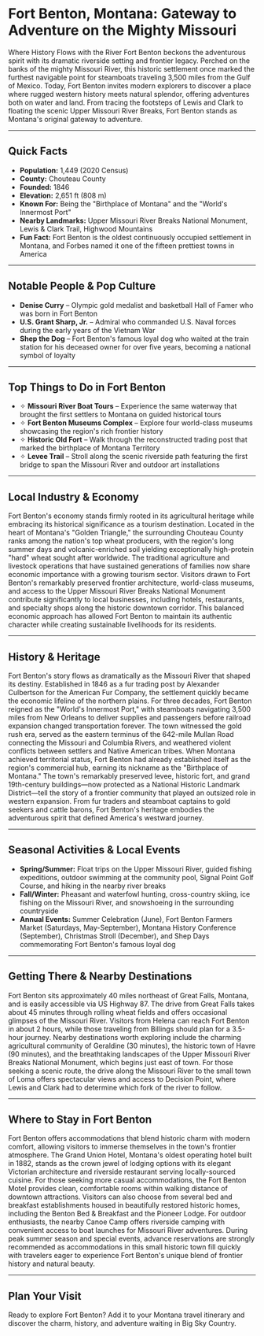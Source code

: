 # Fort Benton, Montana: Gateway to Adventure on the Mighty Missouri
Where History Flows with the River
Fort Benton beckons the adventurous spirit with its dramatic riverside setting and frontier legacy. Perched on the banks of the mighty Missouri River, this historic settlement once marked the furthest navigable point for steamboats traveling 3,500 miles from the Gulf of Mexico. Today, Fort Benton invites modern explorers to discover a place where rugged western history meets natural splendor, offering adventures both on water and land. From tracing the footsteps of Lewis and Clark to floating the scenic Upper Missouri River Breaks, Fort Benton stands as Montana's original gateway to adventure.

---

## Quick Facts

- **Population:** 1,449 (2020 Census)
- **County:** Chouteau County
- **Founded:** 1846
- **Elevation:** 2,651 ft (808 m)
- **Known For:** Being the "Birthplace of Montana" and the "World's Innermost Port"
- **Nearby Landmarks:** Upper Missouri River Breaks National Monument, Lewis & Clark Trail, Highwood Mountains
- **Fun Fact:** Fort Benton is the oldest continuously occupied settlement in Montana, and Forbes named it one of the fifteen prettiest towns in America

---

## Notable People & Pop Culture

- **Denise Curry** – Olympic gold medalist and basketball Hall of Famer who was born in Fort Benton
- **U.S. Grant Sharp, Jr.** – Admiral who commanded U.S. Naval forces during the early years of the Vietnam War
- **Shep the Dog** – Fort Benton's famous loyal dog who waited at the train station for his deceased owner for over five years, becoming a national symbol of loyalty

---

## Top Things to Do in Fort Benton

- ✧ **Missouri River Boat Tours** – Experience the same waterway that brought the first settlers to Montana on guided historical tours
- ✧ **Fort Benton Museums Complex** – Explore four world-class museums showcasing the region's rich frontier history
- ✧ **Historic Old Fort** – Walk through the reconstructed trading post that marked the birthplace of Montana Territory
- ✧ **Levee Trail** – Stroll along the scenic riverside path featuring the first bridge to span the Missouri River and outdoor art installations

---

## Local Industry & Economy

Fort Benton's economy stands firmly rooted in its agricultural heritage while embracing its historical significance as a tourism destination. Located in the heart of Montana's "Golden Triangle," the surrounding Chouteau County ranks among the nation's top wheat producers, with the region's long summer days and volcanic-enriched soil yielding exceptionally high-protein "hard" wheat sought after worldwide. The traditional agriculture and livestock operations that have sustained generations of families now share economic importance with a growing tourism sector. Visitors drawn to Fort Benton's remarkably preserved frontier architecture, world-class museums, and access to the Upper Missouri River Breaks National Monument contribute significantly to local businesses, including hotels, restaurants, and specialty shops along the historic downtown corridor. This balanced economic approach has allowed Fort Benton to maintain its authentic character while creating sustainable livelihoods for its residents.

---

## History & Heritage

Fort Benton's story flows as dramatically as the Missouri River that shaped its destiny. Established in 1846 as a fur trading post by Alexander Culbertson for the American Fur Company, the settlement quickly became the economic lifeline of the northern plains. For three decades, Fort Benton reigned as the "World's Innermost Port," with steamboats navigating 3,500 miles from New Orleans to deliver supplies and passengers before railroad expansion changed transportation forever. The town witnessed the gold rush era, served as the eastern terminus of the 642-mile Mullan Road connecting the Missouri and Columbia Rivers, and weathered violent conflicts between settlers and Native American tribes. When Montana achieved territorial status, Fort Benton had already established itself as the region's commercial hub, earning its nickname as the "Birthplace of Montana." The town's remarkably preserved levee, historic fort, and grand 19th-century buildings—now protected as a National Historic Landmark District—tell the story of a frontier community that played an outsized role in western expansion. From fur traders and steamboat captains to gold seekers and cattle barons, Fort Benton's heritage embodies the adventurous spirit that defined America's westward journey.

---

## Seasonal Activities & Local Events

- **Spring/Summer:** Float trips on the Upper Missouri River, guided fishing expeditions, outdoor swimming at the community pool, Signal Point Golf Course, and hiking in the nearby river breaks
- **Fall/Winter:** Pheasant and waterfowl hunting, cross-country skiing, ice fishing on the Missouri River, and snowshoeing in the surrounding countryside
- **Annual Events:** Summer Celebration (June), Fort Benton Farmers Market (Saturdays, May-September), Montana History Conference (September), Christmas Stroll (December), and Shep Days commemorating Fort Benton's famous loyal dog

---

## Getting There & Nearby Destinations

Fort Benton sits approximately 40 miles northeast of Great Falls, Montana, and is easily accessible via US Highway 87. The drive from Great Falls takes about 45 minutes through rolling wheat fields and offers occasional glimpses of the Missouri River. Visitors from Helena can reach Fort Benton in about 2 hours, while those traveling from Billings should plan for a 3.5-hour journey. Nearby destinations worth exploring include the charming agricultural community of Geraldine (30 minutes), the historic town of Havre (90 minutes), and the breathtaking landscapes of the Upper Missouri River Breaks National Monument, which begins just east of town. For those seeking a scenic route, the drive along the Missouri River to the small town of Loma offers spectacular views and access to Decision Point, where Lewis and Clark had to determine which fork of the river to follow.

---

## Where to Stay in Fort Benton

Fort Benton offers accommodations that blend historic charm with modern comfort, allowing visitors to immerse themselves in the town's frontier atmosphere. The Grand Union Hotel, Montana's oldest operating hotel built in 1882, stands as the crown jewel of lodging options with its elegant Victorian architecture and riverside restaurant serving locally-sourced cuisine. For those seeking more casual accommodations, the Fort Benton Motel provides clean, comfortable rooms within walking distance of downtown attractions. Visitors can also choose from several bed and breakfast establishments housed in beautifully restored historic homes, including the Benton Bed & Breakfast and the Pioneer Lodge. For outdoor enthusiasts, the nearby Canoe Camp offers riverside camping with convenient access to boat launches for Missouri River adventures. During peak summer season and special events, advance reservations are strongly recommended as accommodations in this small historic town fill quickly with travelers eager to experience Fort Benton's unique blend of frontier history and natural beauty.

---

## Plan Your Visit

Ready to explore Fort Benton? Add it to your Montana travel itinerary and discover the charm, history, and adventure waiting in Big Sky Country.
